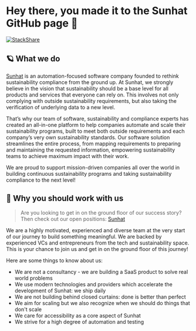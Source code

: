 # Hey there, you made it to the Sunhat GitHub page 🎉

[![StackShare](http://img.shields.io/badge/tech-stack-0690fa.svg?style=flat)](https://stackshare.io/sunhat/sunhat-app)

## 🪐 What we do
[Sunhat](https://www.getsunhat.com/?utm_source=github.com&utm_medium=referral) is an automation-focused software company founded to rethink sustainability compliance from the ground up. At Sunhat, we strongly believe in the vision that sustainability should be a base level for all products and services that everyone can rely on. This involves not only complying with outside sustainability requirements, but also taking the verification of underlying data to a new level.

That’s why our team of software, sustainability and compliance experts has created an all-in-one platform to help companies automate and scale their sustainability programs, built to meet both outside requirements and each company’s very own sustainability standards. Our software solution streamlines the entire process, from mapping requirements to preparing and maintaining the requested information, empowering sustainability teams to achieve maximum impact with their work.

We are proud to support mission-driven companies all over the world in building continuous sustainability programs and taking sustainability compliance to the next level!

## 🙌 Why you should work with us

> Are you looking to get in on the ground floor of our success story? Then check out our open positions: [Sunhat](https://sunhat.notion.site/Jobs-Sunhat-6c3eb57536d7418d8ebe89d6a24a2238)

We are a highly motivated, experienced and diverse team at the very start of our journey to build something meaningful. We are backed by experienced VCs and entrepreneurs from the tech and sustainability space. This is your chance to join us and get in on the ground floor of this journey!

Here are some things to know about us:

- We are not a consultancy - we are building a SaaS product to solve real world problems
- We use modern technologies and providers which accelerate the development of Sunhat: we ship daily
- We are not building behind closed curtains: done is better than perfect
- We aim for scaling but we also recognize when we should do things that don't scale
- We care for accessibility as a core aspect of Sunhat
- We strive for a high degree of automation and testing
